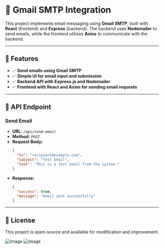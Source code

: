 # 📧 Gmail SMTP Integration

This project implements email messaging using **Gmail SMTP**, built with **React** (frontend) and **Express** (backend). The backend uses **Nodemailer** to send emails, while the frontend utilizes **Axios** to communicate with the backend.

---

## 🚀 Features
- ✅ **Send emails using Gmail SMTP**
- ✅ **Simple UI for email input and submission**
- ✅ **Backend API with Express.js and Nodemailer**
- ✅ **Frontend with React and Axios for sending email requests**

---

## 📡 API Endpoint

### **Send Email**
- **URL:** `/api/send-email`
- **Method:** `POST`
- **Request Body:**
  ```json
  {
    "to": "recipient@example.com",
    "subject": "Test Email",
    "text": "This is a test email from the system."
  }
  ```
- **Response:**
  ```json
  {
    "success": true,
    "message": "Email sent successfully"
  }
  ```

---

## 📜 License
This project is open-source and available for modification and improvement.

![image](https://github.com/user-attachments/assets/8a4c0dd7-2938-4154-a17a-9bd9dc6dab6b)
![image](https://github.com/user-attachments/assets/dd35ba52-e683-4ad2-8c37-94ca9513f9be)
